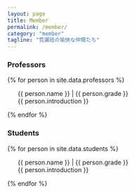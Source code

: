 ```yaml
---
layout: page
title: Member
permalink: /member/
category: "member"
tagline: "荒瀬班の愉快な仲間たち"
---
```


<h3 class="member-role"><a>Professors</a></h3> 

{% for person in site.data.professors %}
  <ul class="member-content">
    {{ person.name }} | {{ person.grade }} <br>
    {{ person.introduction }}
  </ul>
{% endfor %}

<h3 class="member-role"><a>Students</a></h3>

{% for person in site.data.students %}
  <ul class="member-content">
    {{ person.name }} | {{ person.grade }} <br>
    {{ person.introduction }}
  </ul>
{% endfor %}
